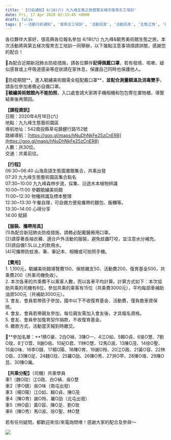 ```yaml
---
title: '【行前通知】4/18(六) 九九峰生態之旅暨第五梯次復育志工培訓'
date: Fri, 17 Apr 2020 02:13:45 +0000
draft: false
tags: ['--活動行前通知', '復育志工培訓', '活動訊息', '活動訊息', '生態之旅', '行前通知']
---
```


各位夥伴大家好，很高興各位報名參加 4/18(六) 九九峰&毓秀美術館生態之旅，本次活動將與第五梯次復育志工培訓一同舉辦，以下幾點注意事項煩請詳閱，感謝您的配合！

📢為配合近期新冠肺炎防疫措施，請各位夥伴**記得佩戴口罩**，若有發燒、咳嗽、疑似感冒或上呼吸道感染等症狀請在家休息，保護自己同時也保護他人。

🌟防疫期間**，進入毓繡美術館需全程配戴口罩**，**並配合測量額溫及消毒雙手**，請各位參加者務必自備口罩。  
🌟**毓繡美術館館內不能拍照**，入口處會請大家將手機相機和包包寄在置物櫃，導覽結束後再領回。

**【課程資訊】**  
日期：2020年4月18日(六)  
地點：九九峰生態藝術園區  
導航地址：542南投縣草屯鎮健行路152號  
路線導航：[https://goo.gl/maps/hNuDhNkFe25zCnER8](https://goo.gl/maps/hNuDhNkFe25zCnER8)  
人數：共30位。  
交通：共乘前往。

**【行程】**  
06:30~06:40 山海島語生態圖書館集合，共乘出發  
07:20 九九峰生態藝術園區集合點名  
07:30~10:00 九九峰森林步道，採集、沿途木本植物辨識  
10:00~11:00 參觀毓繡美術館  
11:00~12:30 物種辨識及標本整理  
12:30~13:30 午餐自理，可自備方便易攜帶的麵包、飯糰等。  
13:30~14:00 心得分享  
14:00 賦歸

**【服裝、攜帶用具】**  
(1)為配合新冠肺炎防疫措施，請務必配戴醫療用口罩。  
(2)請穿著長袖衣褲、適合戶外活動的服裝，避免蚊蟲叮咬，並注意水分補充。  
(3)請自備1.5L以上的飲用水。  
(4)可攜帶防蚊液、筆、筆記本、相機或可拍照手機。

**【費用】**  
1\. 1,100元，毓繡美術館導覽費150、保險雜支50、活動費200、復育基金500，共乘費200（共乘司機免收）。  
2\. 本次各車的共乘費不以乘客人數，而以各車平均計算。計算方式如下：本次協助共乘的司機有6位，參加共乘的乘客有15位（共乘費3000元），平均每部車補助油資500元（共補助3000元）。  
3\. 會友、會員若帶孩子參加，國中以下不收復育基金、活動費，僅負擔車資保險。  
4\. 會友、會員若帶親友參加，每位親友需加入會友後，才具報名資格。  
5\. 會友、會員參加復育契作捐款，不收復育基金。  
6\. 繳款方式，活動當天報到時繳交。

🌟**參加名單：**1蔡O豪、2白O禎、3陳O一、4江O如、5賴O貞、6吳O慧、7劉O玫、8丁O萱、9謝O佑、10紀O君、11林O慧、12馬O淑、13陳O茂、14徐O聖、15吳O味、16李O鎂、17楊O陽、18陳O育、19謝O玲、20江O政、21黃O容、22林O臣、23陳O足、24魏O玟、25羅O劭、26陳O秀、27洪O苹、28陳O堉、29陳O芸、30陳O瀚。

**【共乘分配】**〔司機〕共乘學員  
車1〔魏O玟〕江O政、白O禎、吳O慧  
車2〔李O鎂〕吳O味（南屯出發）  
車3〔楊O陽〕江O如、賴O貞、陳O茂  
車4〔陳O育〕謝O玲、羅O劭（北屯出發）  
車5〔林O臣〕黃O容、陳O足、劉O玫  
車6〔陳O秀〕馬O淑、徐O聖、林O慧

若有任何疑問，都歡迎來信/來電詢問唷！感謝大家的配合及參與～

![](https://www.reforestation.tw/wp-content/uploads/2020/04/0418九九峰生態之旅暨第五梯次復育志工培訓收費明細.jpg)